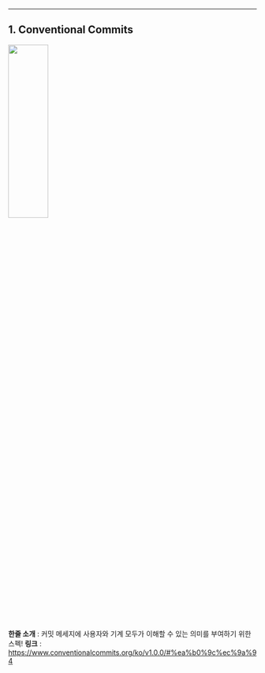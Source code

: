 ***

## 1. Conventional Commits

<img src="https://user-images.githubusercontent.com/97934878/160395957-d7cecf7e-296f-4063-b069-25ff4527c239.png" width="40%" height="30%"></img>

**한줄 소개** :
커밋 메세지에 사용자와 기계 모두가 이해할 수 있는 의미를 부여하기 위한 스펙!
**링크** :
https://www.conventionalcommits.org/ko/v1.0.0/#%ea%b0%9c%ec%9a%94


